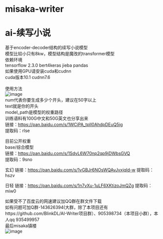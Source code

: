 # misaka-writer<br>
# ai-续写小说<br>

基于encoder-decoder结构的续写小说模型<br>
模型比较小只有8kw，模型结构是魔改的transformer模型<br>
依赖环境<br>
tensorflow 2.3.0 bert4keras jieba pandas<br>
如果使用GPU请安装cuda和cudnn<br>
cuda版本10.1 cudnn7.6<br>
<br>
使用方法<br>
![image](https://user-images.githubusercontent.com/62837036/169949572-b64ac754-e590-4cd3-bee5-08a597fa60b8.png)<br>
num代表你要生成多少个开头，建议在50字以上<br>
text就是你的开头<br>
model_path是模型的权重路径<br>
训练语料有100G中文和50G英文也分享出来  
链接：https://pan.baidu.com/s/1WCiPA_tplI0AhdpDEuQ5ig  
提取码：rlse  

目前公开权重<br>
base/综合模型<br>
链接：https://pan.baidu.com/s/1SdvL6W70np2qp9jDWbsGVQ <br>
提取码：9sno<br>

玄幻
链接：https://pan.baidu.com/s/1vGBJr6NOsWQAvJvxjqld-w 
提取码：hszv

日轻
链接：https://pan.baidu.com/s/1n7vXu-1uLF6XKtizoJmQZg 
提取码：miw0

如果受不了百度云的网速建议加QQ群在群文件下载
<br>
如有问题可加Q群-143626394(大群，除了本项目还有https://github.com/BlinkDL/AI-Writer项目群）、905398734（本项目小群），本人qq 935499957<br>
最后misaka镇楼<br>
![image](https://user-images.githubusercontent.com/62837036/170024801-1d10d8c5-266f-4ade-894c-67f30069f94f.png)
